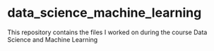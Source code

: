 # data_science_machine_learning
This repository contains the files I worked on during the course Data Science and Machine Learning
